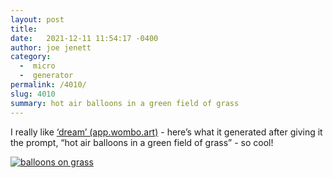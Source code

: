 ```yaml
---
layout: post
title:  
date:   2021-12-11 11:54:17 -0400
author: joe jenett
category:
  -  micro
  -  generator
permalink: /4010/
slug: 4010
summary: hot air balloons in a green field of grass
---
```

<p>I really like <a title="‘dream’ (app.wombo.art)" href="https://app.wombo.art/">‘dream’ (app.wombo.art)</a> - here’s what it generated after giving it the prompt, “hot air balloons in a green field of grass” - so cool!</p>
<p><a title="‘dream’ (app.wombo.art)" href="https://app.wombo.art/"><img src="https://simply.jenett.org//images/balloons_on_grass.png" alt="balloons on grass" /></a></p>
